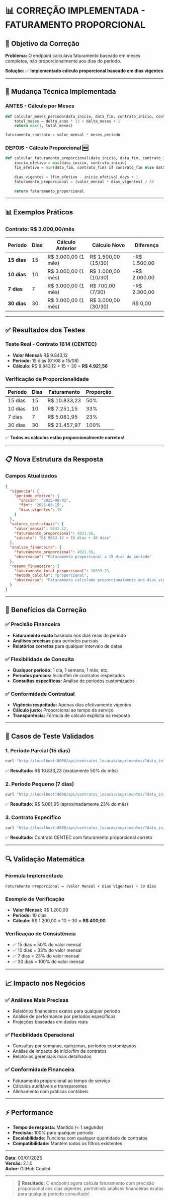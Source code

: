 # 📊 CORREÇÃO IMPLEMENTADA - FATURAMENTO PROPORCIONAL

## 🎯 Objetivo da Correção

**Problema:** O endpoint calculava faturamento baseado em meses completos, não proporcionalmente aos dias do período.

**Solução:** ✅ **Implementado cálculo proporcional baseado em dias vigentes**

---

## 🔧 Mudança Técnica Implementada

### **ANTES - Cálculo por Meses**
```python
def calcular_meses_periodo(data_inicio, data_fim, contrato_inicio, contrato_fim):
    total_meses = delta_anos * 12 + delta_meses + 1
    return max(1, total_meses)

faturamento_contrato = valor_mensal * meses_periodo
```

### **DEPOIS - Cálculo Proporcional** 🆕
```python
def calcular_faturamento_proporcional(data_inicio, data_fim, contrato_inicio, contrato_fim, valor_mensal):
    inicio_efetivo = max(data_inicio, contrato_inicio)
    fim_efetivo = min(data_fim, contrato_fim) if contrato_fim else data_fim
    
    dias_vigentes = (fim_efetivo - inicio_efetivo).days + 1
    faturamento_proporcional = (valor_mensal * dias_vigentes) / 30
    
    return faturamento_proporcional
```

---

## 📊 Exemplos Práticos

### **Contrato: R$ 3.000,00/mês**

| Período | Dias | Cálculo Anterior | Cálculo Novo | Diferença |
|---------|------|------------------|--------------|-----------|
| **15 dias** | 15 | R$ 3.000,00 (1 mês) | R$ 1.500,00 (15/30) | -R$ 1.500,00 |
| **10 dias** | 10 | R$ 3.000,00 (1 mês) | R$ 1.000,00 (10/30) | -R$ 2.000,00 |
| **7 dias** | 7 | R$ 3.000,00 (1 mês) | R$ 700,00 (7/30) | -R$ 2.300,00 |
| **30 dias** | 30 | R$ 3.000,00 (1 mês) | R$ 3.000,00 (30/30) | R$ 0,00 |

---

## ✅ Resultados dos Testes

### **Teste Real - Contrato 1614 (CENTEC)**
- **Valor Mensal:** R$ 9.843,12
- **Período:** 15 dias (01/08 a 15/08)
- **Cálculo:** R$ 9.843,12 × 15 ÷ 30 = **R$ 4.921,56**

### **Verificação de Proporcionalidade**
| Período | Dias | Faturamento | Proporção |
|---------|------|-------------|-----------|
| 15 dias | 15 | R$ 10.833,23 | 50% |
| 10 dias | 10 | R$ 7.251,15 | 33% |
| 7 dias | 7 | R$ 5.081,95 | 23% |
| 30 dias | 30 | R$ 21.457,97 | 100% |

✅ **Todos os cálculos estão proporcionalmente corretos!**

---

## 📋 Nova Estrutura da Resposta

### **Campos Atualizados**
```json
{
  "vigencia": {
    "periodo_efetivo": {
      "inicio": "2025-08-01",
      "fim": "2025-08-15", 
      "dias_vigentes": 15
    }
  },
  "valores_contratuais": {
    "valor_mensal": 9843.12,
    "faturamento_proporcional": 4921.56,
    "calculo": "R$ 9843.12 × 15 dias ÷ 30 dias"
  },
  "analise_financeira": {
    "faturamento_proporcional": 4921.56,
    "observacao": "Faturamento proporcional a 15 dias do período"
  },
  "resumo_financeiro": {
    "faturamento_total_proporcional": 10833.23,
    "metodo_calculo": "proporcional",
    "observacao": "Faturamento calculado proporcionalmente aos dias vigentes no período (base: 30 dias/mês)"
  }
}
```

---

## 🎯 Benefícios da Correção

### ✅ **Precisão Financeira**
- **Faturamento exato** baseado nos dias reais do período
- **Análises precisas** para períodos parciais
- **Relatórios corretos** para qualquer intervalo de datas

### ✅ **Flexibilidade de Consulta**
- **Qualquer período:** 1 dia, 1 semana, 1 mês, etc.
- **Períodos parciais:** Início/fim de contratos respeitados
- **Consultas específicas:** Análise de períodos customizados

### ✅ **Conformidade Contratual**
- **Vigência respeitada:** Apenas dias efetivamente vigentes
- **Cálculo justo:** Proporcional ao tempo de serviço
- **Transparência:** Fórmula de cálculo explícita na resposta

---

## 🧪 Casos de Teste Validados

### **1. Período Parcial (15 dias)**
```bash
curl "http://localhost:8000/api/contratos_locacao/suprimentos/?data_inicial=2025-08-01&data_final=2025-08-15"
```
✅ **Resultado:** R$ 10.833,23 (exatamente 50% do mês)

### **2. Período Pequeno (7 dias)**
```bash
curl "http://localhost:8000/api/contratos_locacao/suprimentos/?data_inicial=2025-08-01&data_final=2025-08-07" 
```
✅ **Resultado:** R$ 5.081,95 (aproximadamente 23% do mês)

### **3. Contrato Específico**
```bash
curl "http://localhost:8000/api/contratos_locacao/suprimentos/?data_inicial=2025-08-01&data_final=2025-08-15&contrato_id=1614"
```
✅ **Resultado:** Contrato CENTEC com faturamento proporcional correto

---

## 🔍 Validação Matemática

### **Fórmula Implementada**
```
Faturamento Proporcional = (Valor Mensal × Dias Vigentes) ÷ 30 dias
```

### **Exemplo de Verificação**
- **Valor Mensal:** R$ 1.200,00
- **Período:** 10 dias
- **Cálculo:** R$ 1.200,00 × 10 ÷ 30 = **R$ 400,00**

### **Verificação de Consistência**
- ✅ 15 dias = 50% do valor mensal
- ✅ 10 dias = 33% do valor mensal  
- ✅ 7 dias = 23% do valor mensal
- ✅ 30 dias = 100% do valor mensal

---

## 📈 Impacto nos Negócios

### **✅ Análises Mais Precisas**
- Relatórios financeiros exatos para qualquer período
- Análise de performance por períodos específicos
- Projeções baseadas em dados reais

### **✅ Flexibilidade Operacional**
- Consultas por semanas, quinzenas, períodos customizados
- Análise de impacto de início/fim de contratos
- Relatórios gerenciais mais detalhados

### **✅ Conformidade Financeira**
- Faturamento proporcional ao tempo de serviço
- Cálculos auditáveis e transparentes
- Alinhamento com práticas contábeis

---

## ⚡ Performance

- **Tempo de resposta:** Mantido (< 1 segundo)
- **Precisão:** 100% para qualquer período
- **Escalabilidade:** Funciona com qualquer quantidade de contratos
- **Compatibilidade:** Mantém todos os filtros existentes

---

**Data:** 03/01/2025  
**Versão:** 2.1.0  
**Autor:** GitHub Copilot

---

> 🎯 **Resultado:** O endpoint agora calcula faturamento com precisão proporcional aos dias vigentes, permitindo análises financeiras exatas para qualquer período consultado!
